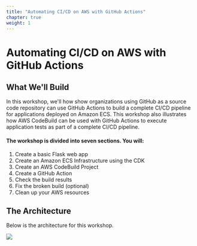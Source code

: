 ```yaml
---
title: "Automating CI/CD on AWS with GitHub Actions"
chapter: true
weight: 1
---
```

# Automating CI/CD on AWS with GitHub Actions

## What We'll Build

In this workshop, we'll how show organizations using GitHub as a source code repository can use GitHub Actions to build a complete CI/CD pipeline for applications deployed on Amazon ECS. This workshop also illustrates how AWS CodeBuild can be used with GitHub Actions to execute application tests as part of a complete CI/CD pipeline.

#### The workshop is divided into seven sections. You will:

1. Create a basic Flask web app
1. Create an Amazon ECS Infrastructure using the CDK
1. Create an AWS CodeBuild Project
1. Create a GitHub Action
1. Check the build results
1. Fix the broken build (optional)
1. Clean up your AWS resources

## The Architecture

Below is the architecture for this workshop.

![](images/architecture.png)

